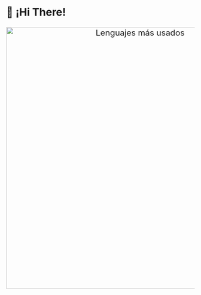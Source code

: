 # 👋 ¡Hi There!
### 
<p align="center">
  <img
    src="https://github-readme-stats1-fjrbachs-projects.vercel.app/api/top-langs/?username=FJRBach&layout=compact&langs_count=6&hide=css,html,blade&theme=transparent&card_width=600&custom_title=Lenguajes%20más%20usados&count_private=true"
    alt="Lenguajes más usados"
    style="max-width: 100%; min-width: 300px; width: 700px; height: auto; font-size: 22px;"
  >
</p>
